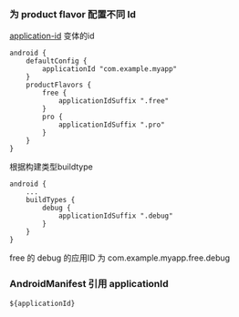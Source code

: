 ### 为 product flavor 配置不同 Id

[application-id](https://developer.android.com/studio/build/application-id.html) 变体的id

```
android {
    defaultConfig {
        applicationId "com.example.myapp"
    }
    productFlavors {
        free {
            applicationIdSuffix ".free"
        }
        pro {
            applicationIdSuffix ".pro"
        }
    }
}
```

根据构建类型buildtype

```
android {
    ...
    buildTypes {
        debug {
            applicationIdSuffix ".debug"
        }
    }
}
```

free 的 debug 的应用ID 为 com.example.myapp.free.debug



### AndroidManifest 引用 applicationId

`${applicationId}`

